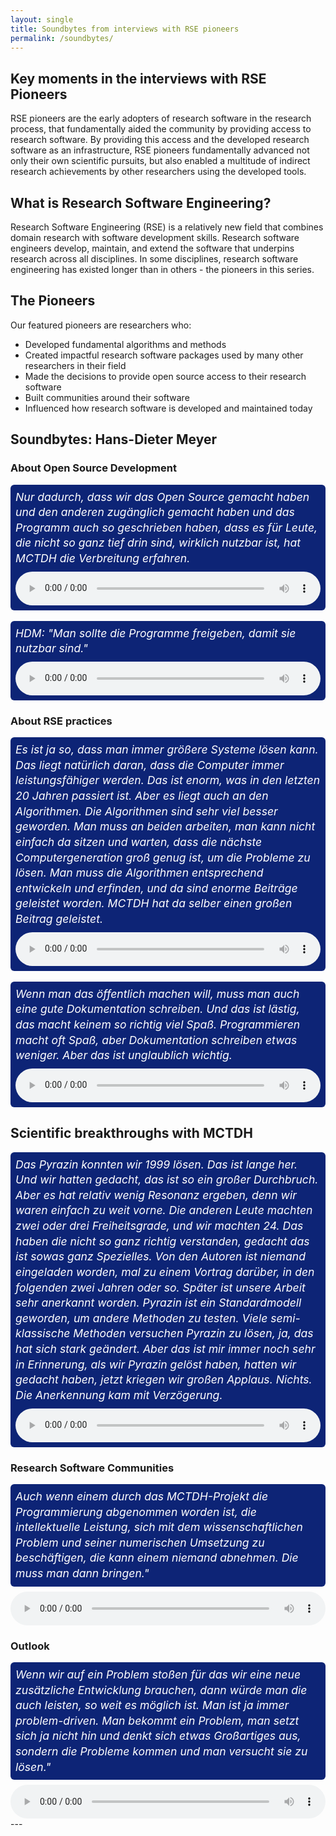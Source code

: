 ```yaml
---
layout: single
title: Soundbytes from interviews with RSE pioneers
permalink: /soundbytes/
---
```

<style>
/* Audio section styling */
.audio-section {
    background: linear-gradient(135deg, #f8f9fa 0%, #e9ecef 100%);
    border: 2px solid #0d2476ff;
    border-radius: 12px;
    padding: 25px;
    margin: 25px 0;
    box-shadow: 0 4px 15px rgba(13, 36, 118, 0.15);
}

.audio-info h4 {
    color: #0d2476ff;
    margin-top: 0;
    margin-bottom: 15px;
    font-size: 1.2em;
}

.audio-info p {
    margin: 8px 0;
    color: #495057;
}

.audio-links {
    margin: 20px 0;
    text-align: center;
}

.audio-button {
    display: inline-block;
    background: #0d2476ff;
    color: white !important;
    padding: 12px 24px;
    text-decoration: none !important;
    border-radius: 8px;
    font-weight: bold;
    transition: all 0.3s ease;
    box-shadow: 0 2px 8px rgba(13, 36, 118, 0.3);
}

.audio-button:hover {
    background: #1a4bc7;
    transform: translateY(-2px);
    box-shadow: 0 4px 15px rgba(13, 36, 118, 0.4);
    color: white !important;
}

.audio-note {
    margin-top: 15px;
    padding-top: 15px;
    border-top: 1px solid #dee2e6;
}

.audio-note p {
    font-size: 0.9em;
    color: #6c757d;
    font-style: italic;
    margin: 0;
}
.mm-labels {
  display: flex;
  flex-wrap: wrap;
  align-items: center;
  margin-bottom: 1.5rem;
}
.mm-label {
  font-size: 0.95em;
  font-weight: 500;
}
.mm-category {
  background: #0d2476ff;
  color: #fff;
}
.mm-tag {
  background: #e9ecef;
  color: #0d2476ff;
}
</style>

<script>
// Enhance heading anchor links
document.addEventListener('DOMContentLoaded', function() {
    // Add anchor links to all headings
    const headings = document.querySelectorAll('h1, h2, h3, h4, h5, h6');
    
    headings.forEach(function(heading) {
        // Create anchor link if heading has an id
        if (heading.id) {
            const link = document.createElement('a');
            link.className = 'header-link';
            link.href = '#' + heading.id;
            link.innerHTML = '🔗';
            link.title = 'Link to this section';
            heading.appendChild(link);
        }
    });
    
    // Audio controls - pause other audio when one starts playing
    const audioElements = document.querySelectorAll('audio');
    
    audioElements.forEach(function(audio) {
        audio.addEventListener('play', function() {
            audioElements.forEach(function(otherAudio) {
                if (otherAudio !== audio) {
                    otherAudio.pause();
                }
            });
        });
    });
    
    // Smooth scrolling for anchor links
    document.querySelectorAll('a[href^="#"]').forEach(anchor => {
        anchor.addEventListener('click', function (e) {
            e.preventDefault();
            const target = document.querySelector(this.getAttribute('href'));
            if (target) {
                target.scrollIntoView({
                    behavior: 'smooth',
                    block: 'start'
                });
            }
        });
    });
});
</script>

## Key moments in the interviews with RSE Pioneers

RSE pioneers are the early adopters of research software in the research process, that fundamentally aided the community by providing access to research software. By providing this access and the developed research software as an infrastructure, RSE pioneers fundamentally advanced not only their own scientific pursuits, but also enabled a multitude of indirect research achievements by other researchers using the developed tools.

## What is Research Software Engineering?

Research Software Engineering (RSE) is a relatively new field that combines domain research with software development skills. Research software engineers develop, maintain, and extend the software that underpins research across all disciplines. In some disciplines, research software engineering has existed longer than in others - the pioneers in this series.

## The Pioneers

Our featured pioneers are researchers who:
- Developed fundamental algorithms and methods
- Created impactful research software packages used by many other researchers in their field
- Made the decisions to provide open source access to their research software
- Built communities around their software
- Influenced how research software is developed and maintained today

## Soundbytes: Hans-Dieter Meyer

### About Open Source Development

<div style="padding: 0.5rem; margin-top: 0rem; background-color: #0d2476ff; color: white; border-radius: 0.375rem; font-size: 1.1rem; line-height: 1.4; text-align: block;">
<i>Nur dadurch, dass wir das Open Source gemacht haben und den anderen zugänglich gemacht haben und das Programm auch so geschrieben haben, dass es für Leute, die nicht so ganz tief drin sind, wirklich nutzbar ist, hat MCTDH die Verbreitung erfahren.</i> 
<audio controls style="width: 100%; margin: 0.5rem 0 0 0;">
  <source src="{{ '/assets/audio/soundbyte1_open_source.mp3' | relative_url }}" type="audio/wav">
  Your browser does not support the audio element.
</audio>
</div>
<br>

<div style="padding: 0.5rem; margin-top: 0rem; background-color: #0d2476ff; color: white; border-radius: 0.375rem; font-size: 1.1rem; line-height: 1.4; text-align: block;">
<i>HDM: "Man sollte die Programme freigeben, damit sie nutzbar sind."</i> 
<audio controls style="width: 100%; margin: 0.5rem 0 0 0;">
  <source src="{{ '/assets/audio/soundbyte2_open_source2.mp3' | relative_url }}" type="audio/wav">
  Your browser does not support the audio element.
</audio>
</div>

### About RSE practices

<div style="padding: 0.5rem; margin-top: 0rem; background-color: #0d2476ff; color: white; border-radius: 0.375rem; font-size: 1.1rem; line-height: 1.4; text-align: block;">
<i>Es ist ja so, dass man immer größere Systeme lösen kann. Das liegt natürlich daran, dass die Computer immer leistungsfähiger werden. Das ist enorm, was in den letzten 20 Jahren passiert ist. Aber es liegt auch an den Algorithmen. Die Algorithmen sind sehr viel besser geworden. Man muss an beiden arbeiten, man kann nicht einfach da sitzen und warten, dass die nächste Computergeneration groß genug ist, um die Probleme zu lösen. Man muss die Algorithmen entsprechend entwickeln und erfinden, und da sind enorme Beiträge geleistet worden. MCTDH hat da selber einen großen Beitrag geleistet.</i>
<audio controls style="width: 100%; margin: 0.5rem 0 0 0;">
  <source src="{{ '/assets/audio/soundbyte3_algorithms.mp3' | relative_url }}" type="audio/wav">
  Your browser does not support the audio element.
</audio>
</div>
<br>
<div style="padding: 0.5rem; margin-top: 0rem; background-color: #0d2476ff; color: white; border-radius: 0.375rem; font-size: 1.1rem; line-height: 1.4; text-align: block;">
<i> Wenn man das öffentlich machen will, muss man auch eine gute Dokumentation schreiben. Und das ist lästig, das macht keinem so richtig viel Spaß. Programmieren macht oft Spaß, aber Dokumentation schreiben etwas weniger. Aber das ist unglaublich wichtig. 
</i>
<audio controls style="width: 100%; margin: 0.5rem 0 0 0;">
  <source src="{{ '/assets/audio/soundbyte4_documentation.mp3' | relative_url }}" type="audio/wav">
  Your browser does not support the audio element.
</audio>
</div>

## Scientific breakthroughs with MCTDH

<div style="padding: 0.5rem; margin-top: 0rem; background-color: #0d2476ff; color: white; border-radius: 0.375rem; font-size: 1.1rem; line-height: 1.4; text-align: block;">
<i>Das Pyrazin konnten wir 1999 lösen. Das ist lange her. Und wir hatten gedacht, das ist so ein großer Durchbruch. Aber es hat relativ wenig Resonanz ergeben, denn wir waren einfach zu weit vorne. Die anderen Leute machten zwei oder drei Freiheitsgrade, und wir machten 24. Das haben die nicht so ganz richtig verstanden, gedacht das ist sowas ganz Spezielles. Von den Autoren ist niemand eingeladen worden, mal zu einem Vortrag darüber, in den folgenden zwei Jahren oder so. Später ist unsere Arbeit sehr anerkannt worden. Pyrazin ist ein Standardmodell geworden, um andere Methoden zu testen. Viele semi-klassische Methoden versuchen Pyrazin zu lösen, ja, das hat sich stark geändert. Aber das ist mir immer noch sehr in Erinnerung, als wir Pyrazin gelöst haben, hatten wir gedacht haben, jetzt kriegen wir großen Applaus. Nichts. Die Anerkennung kam mit Verzögerung. </i>
<audio controls style="width: 100%; margin: 0.5rem 0 0 0;">
  <source src="{{ '/assets/audio/soundbyte5_breakthrough.mp3' | relative_url }}" type="audio/wav">
  Your browser does not support the audio element.
</audio>
</div>

### Research Software Communities

<div style="padding: 0.5rem; margin-top: 0rem; background-color: #0d2476ff; color: white; border-radius: 0.375rem; font-size: 1.1rem; line-height: 1.4; text-align: block;">
<i> Auch wenn einem durch das MCTDH-Projekt die Programmierung abgenommen worden ist, die intellektuelle Leistung, sich mit dem wissenschaftlichen Problem und seiner numerischen Umsetzung zu beschäftigen, die kann einem niemand abnehmen. Die muss man dann bringen."</i></div>
<audio controls style="width: 100%; margin: 0.5rem 0 0 0;">
  <source src="{{ '/assets/audio/soundbyte6_understanding.mp3' | relative_url }}" type="audio/wav">
  Your browser does not support the audio element.
</audio>

### Outlook

<div style="padding: 0.5rem; margin-top: 0rem; background-color: #0d2476ff; color: white; border-radius: 0.375rem; font-size: 1.1rem; line-height: 1.4; text-align: block;">
<i>Wenn wir auf ein Problem stoßen für das wir eine neue zusätzliche Entwicklung brauchen, dann würde man die auch leisten, so weit es möglich ist. Man ist ja immer problem-driven. Man bekommt ein Problem, man setzt sich ja nicht hin und denkt sich etwas Großartiges aus, sondern die Probleme kommen und man versucht sie zu lösen."</i></div>
<audio controls style="width: 100%; margin: 0.5rem 0 0 0;">
  <source src="{{ '/assets/audio/soundbyte7_motivation.mp3' | relative_url }}" type="audio/wav">
  Your browser does not support the audio element.
</audio>
---


